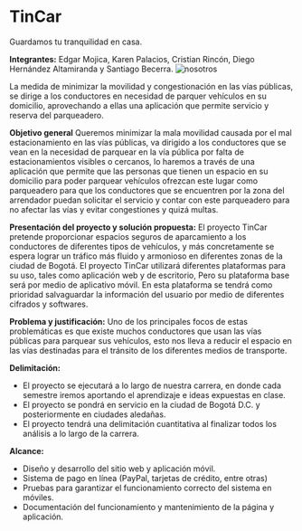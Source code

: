 # TinCar
Guardamos tu tranquilidad en casa.

**Integrantes:** Edgar Mojica, Karen Palacios, Cristian Rincón, Diego Hernández Altamiranda y Santiago Becerra.
![nosotros](https://github.com/user-attachments/assets/f6f6ae8d-06fc-41f0-b812-767919fb4575)

La medida de minimizar la movilidad y congestionación en las vías públicas, se dirige a los conductores en necesidad de parquer vehículos en su domicilio, aprovechando a ellas una aplicación que permite servicio y reserva del parqueadero.

**Objetivo general**
Queremos minimizar la mala movilidad causada por el mal estacionamiento en las vías públicas, va dirigido a los conductores que se vean en la necesidad de parquear en la vía pública por falta de estacionamientos visibles o cercanos, lo haremos a través de una aplicación que permite que las personas que tienen un espacio en su domicilio para poder parquear vehículos ofrezcan este lugar como parqueadero para que los conductores que se encuentren por la zona del arrendador puedan solicitar el servicio y contar con este parqueadero para no afectar las vías y evitar congestiones y quizá multas.

**Presentación del proyecto y solución propuesta:**
El proyecto TinCar pretende proporcionar espacios seguros de aparcamiento a los conductores de diferentes tipos de vehículos, y más concretamente se espera lograr un tráfico más fluido y armonioso en diferentes zonas de la ciudad de Bogotá. El proyecto TinCar utilizará diferentes plataformas para su uso, tales como aplicación web y de escritorio, Pero su plataforma base será por medio de aplicativo móvil. En esta plataforma se tendrá como prioridad salvaguardar la información del usuario por medio de diferentes cifrados y softwares.

**Problema y justificación:**
Uno de los principales focos de estas problemáticas es que existe muchos conductores que usan las vías públicas para parquear sus vehículos, esto nos lleva a reducir el espacio en las vías destinadas para el tránsito de los diferentes medios de transporte.

**Delimitación:**
- El proyecto se ejecutará a lo largo de nuestra carrera, en donde cada semestre iremos aportando el aprendizaje e ideas expuestas en clase.​
- El proyecto se pondrá en servicio en la ciudad de Bogotá D.C. y posteriormente en ciudades aledañas.​
- El proyecto tendrá una delimitación cuantitativa al finalizar todos los análisis a lo largo de la carrera.

**Alcance:**
- Diseño y desarrollo del sitio web y aplicación móvil.​
- Sistema de pago en línea (PayPal, tarjetas de crédito, entre otras)​
- Pruebas para garantizar el funcionamiento correcto del sistema en móviles​.
- Documentación del funcionamiento y mantenimiento de la página y aplicación.​
